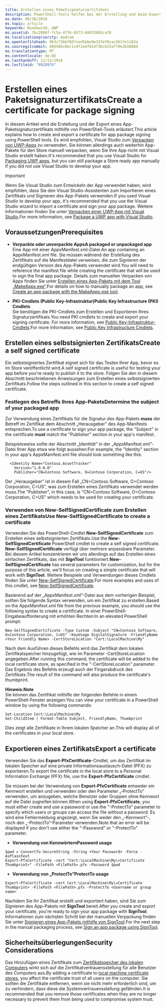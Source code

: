 ```yaml
---
title: Erstellen eines Paketsignaturzertifikats
description: PowerShell-Tools helfen bei der Erstellung und beim Export eines App-Paketsignaturzertifikats.
ms.date: 09/30/2018
ms.topic: article
keywords: Windows10, UWP
ms.assetid: 7bc2006f-fc5a-4ff6-b573-60933882caf8
ms.localizationpriority: medium
ms.openlocfilehash: 963c73bb7667ced5bbe9e33fef0cac561fe1183a
ms.sourcegitcommit: 49d58bc66c1c9f2a4f81473bcb25af79e2b1088d
ms.translationtype: MT
ms.contentlocale: de-DE
ms.lasthandoff: 12/11/2018
ms.locfileid: "8928974"
---
```

# <a name="create-a-certificate-for-package-signing"></a><span data-ttu-id="29a6a-104">Erstellen eines Paketsignaturzertifikats</span><span class="sxs-lookup"><span data-stu-id="29a6a-104">Create a certificate for package signing</span></span>


<span data-ttu-id="29a6a-105">In diesem Artikel wird die Erstellung und der Export eines App-Paketsignaturzertifikats mithilfe von PowerShell-Tools erläutert.</span><span class="sxs-lookup"><span data-stu-id="29a6a-105">This article explains how to create and export a certificate for app package signing using PowerShell tools.</span></span> <span data-ttu-id="29a6a-106">Es wird empfohlen, Visual Studio zum [Verpacken von UWP-Apps](https://msdn.microsoft.com/windows/uwp/packaging/packaging-uwp-apps) zu verwenden. Sie können allerdings auch weiterhin App-Pakete für den Store manuell verpacken, wenn Sie Ihre App nicht mit Visual Studio erstellt haben.</span><span class="sxs-lookup"><span data-stu-id="29a6a-106">It's recommended that you use Visual Studio for [Packaging UWP apps](https://msdn.microsoft.com/windows/uwp/packaging/packaging-uwp-apps), but you can still package a Store ready app manually if you did not use Visual Studio to develop your app.</span></span>

> [!IMPORTANT] 
> <span data-ttu-id="29a6a-107">Wenn Sie Visual Studio zum Entwickeln der App verwendet haben, wird empfohlen, dass Sie den Visual Studio-Assistenten zum Importieren eines Zertifikats und Signieren des App-Pakets verwenden.</span><span class="sxs-lookup"><span data-stu-id="29a6a-107">If you used Visual Studio to develop your app, it's recommended that you use the Visual Studio wizard to import a certificate and sign your app package.</span></span> <span data-ttu-id="29a6a-108">Weitere Informationen finden Sie unter [Verpacken einer UWP-App mit Visual Studio](https://msdn.microsoft.com/windows/uwp/packaging/packaging-uwp-apps).</span><span class="sxs-lookup"><span data-stu-id="29a6a-108">For more information, see [Package a UWP app with Visual Studio](https://msdn.microsoft.com/windows/uwp/packaging/packaging-uwp-apps).</span></span>

## <a name="prerequisites"></a><span data-ttu-id="29a6a-109">Voraussetzungen</span><span class="sxs-lookup"><span data-stu-id="29a6a-109">Prerequisites</span></span>

- **<span data-ttu-id="29a6a-110">Verpackte oder unverpackte Apps</span><span class="sxs-lookup"><span data-stu-id="29a6a-110">A packaged or unpackaged app</span></span>**  
<span data-ttu-id="29a6a-111">Eine App mit einer AppxManifest.xml-Datei.</span><span class="sxs-lookup"><span data-stu-id="29a6a-111">An app containing an AppxManifest.xml file.</span></span> <span data-ttu-id="29a6a-112">Sie müssen während der Erstellung des Zertifikats auf die Manifestdatei verweisen, die zum Signieren der endgültigen Version des App-Pakets verwendet wird.</span><span class="sxs-lookup"><span data-stu-id="29a6a-112">You will need to reference the manifest file while creating the certificate that will be used to sign the final app package.</span></span> <span data-ttu-id="29a6a-113">Details zum manuellen Verpacken von Apps finden Sie unter [Erstellen eines App-Pakets mit dem Tool „MakeAppx.exe“](https://msdn.microsoft.com/windows/uwp/packaging/create-app-package-with-makeappx-tool).</span><span class="sxs-lookup"><span data-stu-id="29a6a-113">For details on how to manually package an app, see [Create an app package with the MakeAppx.exe tool](https://msdn.microsoft.com/windows/uwp/packaging/create-app-package-with-makeappx-tool).</span></span>

- **<span data-ttu-id="29a6a-114">PKI-Cmdlets (Public Key-Infrastruktur)</span><span class="sxs-lookup"><span data-stu-id="29a6a-114">Public Key Infrastructure (PKI) Cmdlets</span></span>**  
<span data-ttu-id="29a6a-115">Sie benötigen die PKI-Cmdlets zum Erstellen und Exportieren Ihres Signaturzertifikats.</span><span class="sxs-lookup"><span data-stu-id="29a6a-115">You need PKI cmdlets to create and export your signing certificate.</span></span> <span data-ttu-id="29a6a-116">For more information, see [Public Key-Infrastruktur-Cmdlets](https://docs.microsoft.com/powershell/module/pkiclient/).</span><span class="sxs-lookup"><span data-stu-id="29a6a-116">For more information, see [Public Key Infrastructure Cmdlets](https://docs.microsoft.com/powershell/module/pkiclient/).</span></span>

## <a name="create-a-self-signed-certificate"></a><span data-ttu-id="29a6a-117">Erstellen eines selbstsignierten Zertifikats</span><span class="sxs-lookup"><span data-stu-id="29a6a-117">Create a self signed certificate</span></span>

<span data-ttu-id="29a6a-118">Ein selbstsigniertes Zertifikat eignet sich für das Testen Ihrer App, bevor es im Store veröffentlicht wird.</span><span class="sxs-lookup"><span data-stu-id="29a6a-118">A self signed certificate is useful for testing your app before you're ready to publish it to the store.</span></span> <span data-ttu-id="29a6a-119">Folgen Sie den in diesem Abschnitt beschriebenen Anweisungen zum Erstellen eines selbstsignierten Zertifikats.</span><span class="sxs-lookup"><span data-stu-id="29a6a-119">Follow the steps outlined in this section to create a self signed certificate.</span></span>

### <a name="determine-the-subject-of-your-packaged-app"></a><span data-ttu-id="29a6a-120">Festlegen des Betreffs Ihres App-Pakets</span><span class="sxs-lookup"><span data-stu-id="29a6a-120">Determine the subject of your packaged app</span></span>  

<span data-ttu-id="29a6a-121">Zur Verwendung eines Zertifikats für die Signatur des App-Pakets **muss** der Betreff im Zertifikat dem Abschnitt „Herausgeber” des App-Manifests entsprechen.</span><span class="sxs-lookup"><span data-stu-id="29a6a-121">To use a certificate to sign your app package, the "Subject" in the certificate **must** match the "Publisher" section in your app's manifest.</span></span>

<span data-ttu-id="29a6a-122">Beispielsweise sollte der Abschnitt „Identität” in der „AppxManifest.xml”-Datei Ihrer App etwa wie folgt aussehen:</span><span class="sxs-lookup"><span data-stu-id="29a6a-122">For example, the "Identity" section in your app's AppxManifest.xml file should look something like this:</span></span>
```
  <Identity Name="Contoso.AssetTracker" 
    Version="1.0.0.0" 
    Publisher="CN=Contoso Software, O=Contoso Corporation, C=US"/>
```

<span data-ttu-id="29a6a-123">Der „Herausgeber” ist in diesem Fall „CN=Contoso Software, O=Contoso Corporation, C=US", was zum Erstellen eines Zertifikats verwendet werden muss.</span><span class="sxs-lookup"><span data-stu-id="29a6a-123">The "Publisher", in this case, is "CN=Contoso Software, O=Contoso Corporation, C=US" which needs to be used for creating your certificate.</span></span> 

### <a name="use-new-selfsignedcertificate-to-create-a-certificate"></a><span data-ttu-id="29a6a-124">Verwenden von **New-SelfSignedCertificate** zum Erstellen eines Zertifikats</span><span class="sxs-lookup"><span data-stu-id="29a6a-124">Use **New-SelfSignedCertificate** to create a certificate</span></span>
<span data-ttu-id="29a6a-125">Verwenden Sie das PowerShell-Cmdlet **New-SelfSignedCertificate** zum Erstellen eines selbstsignierten Zertifikats.</span><span class="sxs-lookup"><span data-stu-id="29a6a-125">Use the **New-SelfSignedCertificate** PowerShell cmdlet to create a self signed certificate.</span></span> <span data-ttu-id="29a6a-126">**New-SelfSignedCertificate** verfügt über mehrere anpassbare Parameter. Bei diesem Artikel konzentrieren wir uns allerdings auf das Erstellen eines einfachen Zertifikats, das mit **SignTool** funktioniert.</span><span class="sxs-lookup"><span data-stu-id="29a6a-126">**New-SelfSignedCertificate** has several parameters for customization, but for the purpose of this article, we'll focus on creating a simple certificate that will work with **SignTool**.</span></span> <span data-ttu-id="29a6a-127">Weitere Beispiele und Verwendungen dieses Cmdlets finden Sie unter [New-SelfSignedCertificate](https://docs.microsoft.com/powershell/module/pkiclient/New-SelfSignedCertificate).</span><span class="sxs-lookup"><span data-stu-id="29a6a-127">For more examples and uses of this cmdlet, see [New-SelfSignedCertificate](https://docs.microsoft.com/powershell/module/pkiclient/New-SelfSignedCertificate).</span></span>

<span data-ttu-id="29a6a-128">Basierend auf der „AppxManifest.xml”-Datei aus dem vorherigen Beispiel, sollten Sie folgende Syntax verwenden, um ein Zertifikat zu erstellen.</span><span class="sxs-lookup"><span data-stu-id="29a6a-128">Based on the AppxManifest.xml file from the previous example, you should use the following syntax to create a certificate.</span></span> <span data-ttu-id="29a6a-129">In einer PowerShell-Eingabeaufforderung mit erhöhten Rechten:</span><span class="sxs-lookup"><span data-stu-id="29a6a-129">In an elevated PowerShell prompt:</span></span>
```
New-SelfSignedCertificate -Type Custom -Subject "CN=Contoso Software, O=Contoso Corporation, C=US" -KeyUsage DigitalSignature -FriendlyName <Your Friendly Name> -CertStoreLocation "Cert:\LocalMachine\My"
```

<span data-ttu-id="29a6a-130">Nach dem Ausführen dieses Befehls wird das Zertifikat dem lokalen Zertifikatspeicher hinzugefügt, wie im Parameter ‑CertStoreLocation angegeben.</span><span class="sxs-lookup"><span data-stu-id="29a6a-130">After running this command, the certificate will be added to the local certificate store, as specified in the "-CertStoreLocation" parameter.</span></span> <span data-ttu-id="29a6a-131">Das Ergebnis des Befehls erzeugt auch der Fingerabdruck des Zertifikats.</span><span class="sxs-lookup"><span data-stu-id="29a6a-131">The result of the command will also produce the certificate's thumbprint.</span></span>  

**<span data-ttu-id="29a6a-132">Hinweis:</span><span class="sxs-lookup"><span data-stu-id="29a6a-132">Note</span></span>**  
<span data-ttu-id="29a6a-133">Sie können das Zertifikat mithilfe der folgenden Befehle in einem PowerShell-Fenster anzeigen:</span><span class="sxs-lookup"><span data-stu-id="29a6a-133">You can view your certificate in a PowerShell window by using the following commands:</span></span>
```
Set-Location Cert:\LocalMachine\My
Get-ChildItem | Format-Table Subject, FriendlyName, Thumbprint
```
<span data-ttu-id="29a6a-134">Dies zeigt alle Zertifikate in Ihrem lokalen Speicher an.</span><span class="sxs-lookup"><span data-stu-id="29a6a-134">This will display all of the certificates in your local store.</span></span>

## <a name="export-a-certificate"></a><span data-ttu-id="29a6a-135">Exportieren eines Zertifikats</span><span class="sxs-lookup"><span data-stu-id="29a6a-135">Export a certificate</span></span> 

<span data-ttu-id="29a6a-136">Verwenden Sie das **Export-PfxCertificate**-Cmdlet, um das Zertifikat im lokalen Speicher auf eine private Informationsaustausch-Datei (PFX) zu exportieren.</span><span class="sxs-lookup"><span data-stu-id="29a6a-136">To export the certificate in the local store to a Personal Information Exchange (PFX) file, use the **Export-PfxCertificate** cmdlet.</span></span>

<span data-ttu-id="29a6a-137">Sie müssen bei der Verwendung von **Export-PfxCertificate** entweder ein Kennwort erstellen und verwenden oder den Parameter „‑ProtectTo” verwenden, um anzugeben, welche Benutzer oder Gruppen ohne Kennwort auf die Datei zugreifen können.</span><span class="sxs-lookup"><span data-stu-id="29a6a-137">When using **Export-PfxCertificate**, you must either create and use a password or use the "-ProtectTo" parameter to specify which users or groups can access the file without a password.</span></span> <span data-ttu-id="29a6a-138">Es wird eine Fehlermeldung angezeigt, wenn Sie weder den „-Kennwort”-, noch den „-ProtectTo”-Parameter verwenden.</span><span class="sxs-lookup"><span data-stu-id="29a6a-138">Note that an error will be displayed if you don't use either the "-Password" or "-ProtectTo" parameter.</span></span>

- **<span data-ttu-id="29a6a-139">Verwendung von Kennwörtern</span><span class="sxs-lookup"><span data-stu-id="29a6a-139">Password usage</span></span>**
```
$pwd = ConvertTo-SecureString -String <Your Password> -Force -AsPlainText 
Export-PfxCertificate -cert "Cert:\LocalMachine\My\<Certificate Thumbprint>" -FilePath <FilePath>.pfx -Password $pwd
```

- **<span data-ttu-id="29a6a-140">Verwendung von „ProtectTo”</span><span class="sxs-lookup"><span data-stu-id="29a6a-140">ProtectTo usage</span></span>**
```
Export-PfxCertificate -cert Cert:\LocalMachine\My\<Certificate Thumbprint> -FilePath <FilePath>.pfx -ProtectTo <Username or group name>
```

<span data-ttu-id="29a6a-141">Nachdem Sie Ihr Zertifikat erstellt und exportiert haben, sind Sie zum Signieren des App-Pakets mit **SignTool** bereit.</span><span class="sxs-lookup"><span data-stu-id="29a6a-141">After you create and export your certificate, you're ready to sign your app package with **SignTool**.</span></span> <span data-ttu-id="29a6a-142">Informationen zum nächsten Schritt bei der manuellen Verpackung finden Sie unter [Signieren eines App-Pakets mithilfe von SignTool](https://msdn.microsoft.com/windows/uwp/packaging/sign-app-package-using-signtool).</span><span class="sxs-lookup"><span data-stu-id="29a6a-142">For the next step in the manual packaging process, see [Sign an app package using SignTool](https://msdn.microsoft.com/windows/uwp/packaging/sign-app-package-using-signtool).</span></span>

## <a name="security-considerations"></a><span data-ttu-id="29a6a-143">Sicherheitsüberlegungen</span><span class="sxs-lookup"><span data-stu-id="29a6a-143">Security Considerations</span></span> 
<span data-ttu-id="29a6a-144">Das Hinzufügen eines Zertifikats zum [Zertifikatspeicher des lokalen Computers](https://msdn.microsoft.com/windows/hardware/drivers/install/local-machine-and-current-user-certificate-stores) wirkt sich auf die Zertifikatvertrauensstellung für alle Benutzer des Computers aus.</span><span class="sxs-lookup"><span data-stu-id="29a6a-144">By adding a certificate to [local machine certificate stores](https://msdn.microsoft.com/windows/hardware/drivers/install/local-machine-and-current-user-certificate-stores), you affect the certificate trust of all users on the computer.</span></span> <span data-ttu-id="29a6a-145">Sie sollten die Zertifikate entfernen, wenn sie nicht mehr erforderlich sind, um zu verhindern, dass diese die Systemvertrauensstellung gefährden.</span><span class="sxs-lookup"><span data-stu-id="29a6a-145">It is recommended that you remove those certificates when they are no longer necessary to prevent them from being used to compromise system trust.</span></span>
